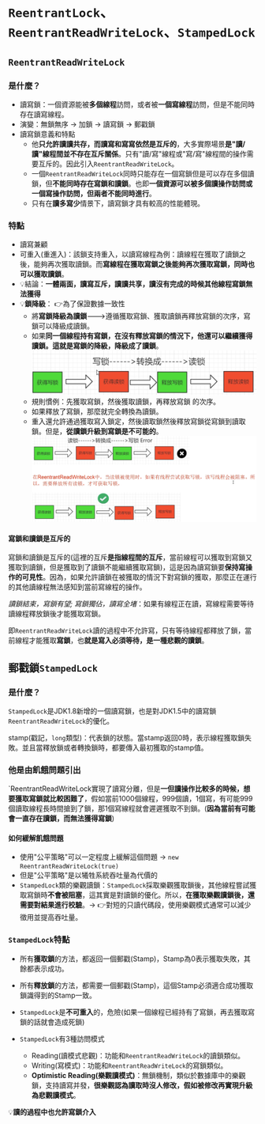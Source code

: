 # `ReentrantLock`、`ReentrantReadWriteLock`、`StampedLock`

## `ReentrantReadWriteLock`

### 是什麼？

* 讀寫鎖：一個資源能被**多個線程**訪問，或者被**一個寫線程**訪問，但是不能同時存在讀寫線程。
* 演變：無鎖無序 -> 加鎖 -> 讀寫鎖 -> 郵戳鎖
* 讀寫鎖意義和特點
  * 他**只允許讀讀共存，而讀寫和寫寫依然是互斥的**，大多實際場景**是"讀/讀"線程間並不存在互斥關係**。只有"讀/寫"線程或"寫/寫"線程間的操作需要互斥的。因此引入`ReentrantReadWriteLock`。
  * 一個`ReentrantReadWriteLock`同時只能存在一個寫鎖但是可以存在多個讀鎖，但**不能同時存在寫鎖和讀鎖**。也即**一個資源可以被多個讀操作訪問或一個寫操作訪問，但兩者不能同時進行**。
  * 只有在**讀多寫少**情景下，讀寫鎖才具有較高的性能體現。

### 特點

* 讀寫兼顧
* 可重入(重進入)：該鎖支持重入，以讀寫線程為例：讀線程在獲取了讀鎖之後，能夠再次獲取讀鎖。而**寫線程在獲取寫鎖之後能夠再次獲取寫鎖，同時也可以獲取讀鎖**。
* 💡結論：**一體兩面，讀寫互斥，讀讀共享，讀沒有完成的時候其他線程寫鎖無法獲得**
* 💡**鎖降級**： 👉為了保證數據一致性
  * 將**寫鎖降級為讀鎖**--->遵循獲取寫鎖、獲取讀鎖再釋放寫鎖的次序，寫鎖可以降級成讀鎖。
  * 如果**同一個線程持有寫鎖，在沒有釋放寫鎖的情況下，他還可以繼續獲得讀鎖。這就是寫鎖的降級，降級成了讀鎖**。![image.png](./assets/image.png)
  * 規則慣例：先獲取寫鎖，然後獲取讀鎖，再釋放寫鎖  的次序。
  * 如果釋放了寫鎖，那麼就完全轉換為讀鎖。
  * 重入還允許通過獲取寫入鎖定，然後讀取鎖然後釋放寫鎖從寫鎖到讀取鎖。但是，**從讀鎖升級到寫鎖是不可能的**。![image.png](./assets/1709716281414-image.png)

#### 寫鎖和讀鎖是互斥的

寫鎖和讀鎖是互斥的(這裡的互斥**是指線程間的互斥**，當前線程可以獲取到寫鎖又獲取到讀鎖，但是獲取到了讀鎖不能繼續獲取寫鎖)，這是因為讀寫鎖要**保持寫操作的可見性**。因為，如果允許讀鎖在被獲取的情況下對寫鎖的獲取，那麼正在運行的其他讀線程無法感知到當前寫線程的操作。

*讀鎖結束，寫鎖有望; 寫鎖獨佔，讀寫全堵*：如果有線程正在讀，寫線程需要等待讀線程釋放鎖後才能獲取寫鎖。

即`ReentrantReadWriteLock`讀的過程中不允許寫，只有等待線程都釋放了鎖，當前線程才能獲取**寫鎖**，也**就是寫入必須等待，是一種悲觀的讀鎖**。

## 郵戳鎖`StampedLock`

### 是什麼？

`StampedLock`是JDK1.8新增的一個讀寫鎖，也是對JDK1.5中的讀寫鎖`ReentrantReadWriteLock`的優化。

stamp(戳記，`long`類型)：代表鎖的狀態。當stamp返回0時，表示線程獲取鎖失敗。並且當釋放鎖或者轉換鎖時，都要傳入最初獲取的stamp值。

### 他是由飢餓問題引出

`ReentrantReadWriteLock實現了讀寫分離，但是**一但讀操作比較多的時候，想要獲取寫鎖就比較困難了**，假如當前1000個線程，999個讀，1個寫，有可能999個讀取線程長時間搶到了鎖，那1個寫線程就會遲遲獲取不到鎖。(**因為當前有可能會一直存在讀鎖，而無法獲得寫鎖**)

#### 如何緩解飢餓問題

* 使用"公平策略"可以一定程度上緩解這個問題 -> `new ReentrantReadWriteLock(true)`
* 但是"公平策略"是以犧牲系統吞吐量為代價的
* `StampedLock`類的樂觀讀鎖：`StampedLock`採取樂觀獲取鎖後，其他線程嘗試獲取寫鎖時**不會被阻塞**，這其實是對讀鎖的優化。所以，**在獲取樂觀讀鎖後，還需要對結果進行校驗**。-> 👉對短的只讀代碼段，使用樂觀模式通常可以減少徵用並提高吞吐量。

### `StampedLock`特點

* 所有**獲取鎖**的方法，都返回一個郵戳(Stamp)，Stamp為0表示獲取失敗，其餘都表示成功。
* 所有**釋放鎖**的方法，都需要一個郵戳(Stamp)，這個Stamp必須適合成功獲取鎖識得到的Stamp一致。
* `StampedLock`是**不可重入**的，危險(如果一個線程已經持有了寫鎖，再去獲取寫鎖的話就會造成死鎖)
* `StampedLock`有3種訪問模式

  * Reading(讀模式悲觀)：功能和`ReentrantReadWriteLock`的讀鎖類似。
  * Writing(寫模式)：功能和`ReentrantReadWriteLock`的寫鎖類似。
  * **Optimistic Reading(樂觀讀模式)**：無鎖機制，類似於數據庫中的樂觀鎖，支持讀寫并發，**很樂觀認為讀取時沒人修改，假如被修改再實現升級為悲觀讀模式**。

💡**讀的過程中也允許寫鎖介入**
